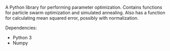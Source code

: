 A Python library for performing parameter optimization. Contains functions for particle swarm optimization and simulated annealing. Also has a function for calculating mean squared error, possibly with normalization.

Dependencies:
- Python 3
- Numpy
